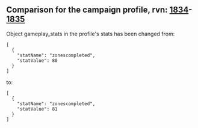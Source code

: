 ## Comparison for the campaign profile, rvn: [1834](https://github.com/PRO100KatYT/FortniteProfileRevisions/tree/main/profiles/campaign/1834%20campaign.json)-[1835](https://github.com/PRO100KatYT/FortniteProfileRevisions/tree/main/profiles/campaign/1835%20campaign.json)

Object gameplay_stats in the profile's stats has been changed from:

```
[
  {
    "statName": "zonescompleted",
    "statValue": 80
  }
]
```

to:

```
[
  {
    "statName": "zonescompleted",
    "statValue": 81
  }
]
```

<br><br>
